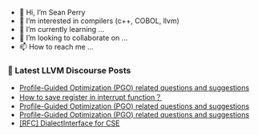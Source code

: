 - 👋 Hi, I’m Sean Perry
- 👀 I’m interested in compilers (c++, COBOL, llvm)
- 🌱 I’m currently learning ...
- 💞️ I’m looking to collaborate on ...
- 📫 How to reach me ...

<!---
s66perry/s66perry is a ✨ special ✨ repository because its `README.md` (this file) appears on your GitHub profile.
You can click the Preview link to take a look at your changes.
--->
### 📕 Latest LLVM Discourse Posts

<!-- DISCOURSE-LLVM:START -->
- [Profile-Guided Optimization &lpar;PGO&rpar; related questions and suggestions](https://discourse.llvm.org/t/profile-guided-optimization-pgo-related-questions-and-suggestions/75232#post_12)
- [How to save register in interrupt function？](https://discourse.llvm.org/t/how-to-save-register-in-interrupt-function/70985#post_5)
- [Profile-Guided Optimization &lpar;PGO&rpar; related questions and suggestions](https://discourse.llvm.org/t/profile-guided-optimization-pgo-related-questions-and-suggestions/75232#post_11)
- [Profile-Guided Optimization &lpar;PGO&rpar; related questions and suggestions](https://discourse.llvm.org/t/profile-guided-optimization-pgo-related-questions-and-suggestions/75232#post_10)
- [[RFC] DialectInterface for CSE](https://discourse.llvm.org/t/rfc-dialectinterface-for-cse/71831#post_17)
<!-- DISCOURSE-LLVM:END -->
